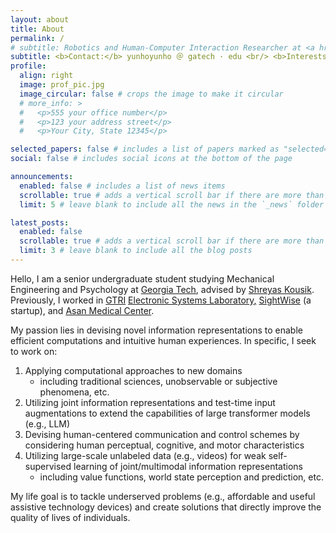 ```yaml
---
layout: about
title: About
permalink: /
# subtitle: Robotics and Human-Computer Interaction Researcher at <a href='https://gatech.edu/'>Georgia Tech</a>
subtitle: <b>Contact:</b> yunhoyunho ＠ gatech · edu <br/> <b>Interests:</b> <u>Large Transformer Models</u>, <u>Human-Robot Interaction</u>, <u>Assistive Technology for Sensory Disabilities</u>, <u>Mental Health</u>
profile:
  align: right
  image: prof_pic.jpg
  image_circular: false # crops the image to make it circular
  # more_info: >
  #   <p>555 your office number</p>
  #   <p>123 your address street</p>
  #   <p>Your City, State 12345</p>

selected_papers: false # includes a list of papers marked as "selected={true}"
social: false # includes social icons at the bottom of the page

announcements:
  enabled: false # includes a list of news items
  scrollable: true # adds a vertical scroll bar if there are more than 3 news items
  limit: 5 # leave blank to include all the news in the `_news` folder

latest_posts:
  enabled: false
  scrollable: true # adds a vertical scroll bar if there are more than 3 new posts items
  limit: 3 # leave blank to include all the blog posts
---
```


Hello, I am a senior undergraduate student studying Mechanical Engineering and Psychology at [Georgia Tech](https://www.gatech.edu), advised by [Shreyas Kousik](https://www.shreyaskousik.com/). Previously, I worked in [GTRI](https://gtri.gatech.edu/) [Electronic Systems Laboratory](https://www.gtri.gatech.edu/laboratories/electronic-systems-laboratory)[,](https://hybrid-robotics.berkeley.edu/) [SightWise](https://sightwise.co/) (a startup), and [Asan Medical Center](https://bmerc.amc.seoul.kr). 

My passion lies in devising novel information representations to enable efficient computations and intuitive human experiences. In specific, I seek to work on:

1. Applying computational approaches to new domains
    - including traditional sciences, unobservable or subjective phenomena, etc.
2. Utilizing joint information representations and test-time input augmentations to extend the capabilities of large transformer models (e.g., LLM)
3. Devising human-centered communication and control schemes by considering human perceptual, cognitive, and motor characteristics
4. Utilizing large-scale unlabeled data (e.g., videos) for weak self-supervised learning of joint/multimodal information representations
    - including value functions, world state perception and prediction, etc.

My life goal is to tackle underserved problems (e.g., affordable and useful assistive technology devices) and create solutions that directly improve the quality of lives of individuals.